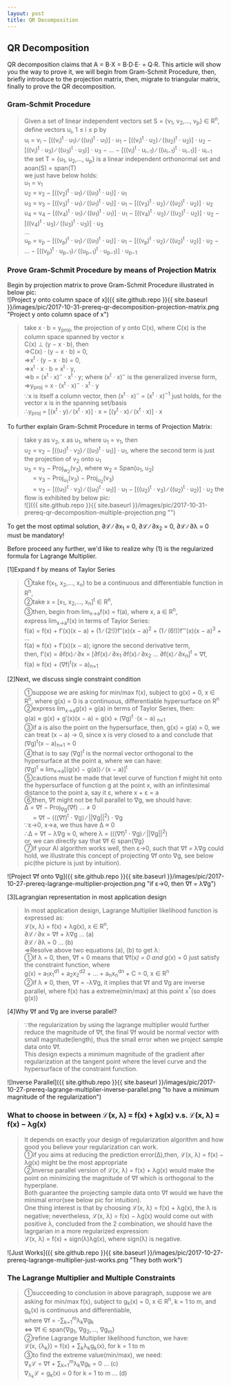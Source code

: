 ```yaml
---
layout: post
title: QR Decomposition
---
```


## QR Decomposition
<p class="message">
QR decomposition claims that A = B&sdot;X = B&sdot;D&sdot;E&sdot; = Q&sdot;R.
This article will show you the way to prove it, we will begin from Gram-Schmit Procedure, then, briefly introduce to the projection matrix, then, migrate to triangular matrix, finally to prove the QR decomposition.    
</p>

### Gram-Schmit Procedure
>Given a set of linear independent vectors set S = {v<sub>1</sub>, v<sub>2</sub>,..., v<sub>p</sub>} &isin; R<sup>n</sup>,  
>define vectors u<sub>i</sub>, 1 &le; i &le; p by   
>u<sub>i</sub> = v<sub>i</sub> − [((v<sub>i</sub>)<sup>t</sup> &sdot; u<sub>1</sub>) ∕ ((u<sub>1</sub>)<sup>t</sup> &sdot; u<sub>1</sub>)] &sdot; u<sub>1</sub> − [((v<sub>i</sub>)<sup>t</sup> &sdot; u<sub>2</sub>) ∕ ((u<sub>2</sub>)<sup>t</sup> &sdot; u<sub>2</sub>)] &sdot; u<sub>2</sub> − [((v<sub>i</sub>)<sup>t</sup> &sdot; u<sub>3</sub>) ∕ ((u<sub>3</sub>)<sup>t</sup> &sdot; u<sub>3</sub>)] &sdot; u<sub>3</sub> − ... − [((v<sub>i</sub>)<sup>t</sup> &sdot; u<sub>i−1</sub>) ∕ ((u<sub>i−1</sub>)<sup>t</sup> &sdot; u<sub>i−1</sub>)] &sdot; u<sub>i−1</sub>  
>the set T = {u<sub>1</sub>, u<sub>2</sub>,..., u<sub>p</sub>} is a linear independent orthonormal set and aoan(S) = span(T)  
>we just have below holds:  
>u<sub>1</sub> = v<sub>1</sub>  
>u<sub>2</sub> = v<sub>2</sub> − [((v<sub>2</sub>)<sup>t</sup> &sdot; u<sub>1</sub>) ∕ ((u<sub>1</sub>)<sup>t</sup> &sdot; u<sub>1</sub>)] &sdot; u<sub>1</sub>  
>u<sub>3</sub> = v<sub>3</sub> − [((v<sub>3</sub>)<sup>t</sup> &sdot; u<sub>1</sub>) ∕ ((u<sub>1</sub>)<sup>t</sup> &sdot; u<sub>1</sub>)] &sdot; u<sub>1</sub> − [((v<sub>3</sub>)<sup>t</sup> &sdot; u<sub>2</sub>) ∕ ((u<sub>2</sub>)<sup>t</sup> &sdot; u<sub>2</sub>)] &sdot; u<sub>2</sub>  
>u<sub>4</sub> = v<sub>4</sub> − [((v<sub>4</sub>)<sup>t</sup> &sdot; u<sub>1</sub>) ∕ ((u<sub>1</sub>)<sup>t</sup> &sdot; u<sub>1</sub>)] &sdot; u<sub>1</sub> − [((v<sub>4</sub>)<sup>t</sup> &sdot; u<sub>2</sub>) ∕ ((u<sub>2</sub>)<sup>t</sup> &sdot; u<sub>2</sub>)] &sdot; u<sub>2</sub> − [((v<sub>4</sub>)<sup>t</sup> &sdot; u<sub>3</sub>) ∕ ((u<sub>3</sub>)<sup>t</sup> &sdot; u<sub>3</sub>)] &sdot; u<sub>3</sub>  
>...  
>u<sub>p</sub> = v<sub>p</sub> − [((v<sub>p</sub>)<sup>t</sup> &sdot; u<sub>1</sub>) ∕ ((u<sub>1</sub>)<sup>t</sup> &sdot; u<sub>1</sub>)] &sdot; u<sub>1</sub> − [((v<sub>p</sub>)<sup>t</sup> &sdot; u<sub>2</sub>) ∕ ((u<sub>2</sub>)<sup>t</sup> &sdot; u<sub>2</sub>)] &sdot; u<sub>2</sub> − ... − [((v<sub>p</sub>)<sup>t</sup> &sdot; u<sub>p−1</sub>) ∕ ((u<sub>p−1</sub>)<sup>t</sup> &sdot; u<sub>p−1</sub>)] &sdot; u<sub>p−1</sub>

### Prove Gram-Schmit Procedure by means of Projection Matrix
Begin by projection matrix to prove Gram-Schmit Procedure illustrated in below pic:   
![Project y onto column space of x]({{ site.github.repo }}{{ site.baseurl }}/images/pic/2017-10-31-prereq-qr-decomposition-projection-matrix.png "Project y onto column space of x")

>take x &sdot; b = y<sub>proj</sub>, the projection of y onto C(x), where C(x) is the column space spanned by vector x  
>C(x) &perp; (y − x &sdot; b), then    
>=>C(x) &sdot; (y − x &sdot; b) = 0,  
>=>x<sup>t</sup> &sdot; (y − x &sdot; b) = 0,  
>=>x<sup>t</sup> &sdot; x &sdot; b =  x<sup>t</sup> &sdot; y,  
>=>b = (x<sup>t</sup> &sdot; x)<sup>−</sup> &sdot; x<sup>t</sup> &sdot; y; where (x<sup>t</sup> &sdot; x)<sup>−</sup> is the generalized inverse form,       
>=>y<sub>proj</sub> = x &sdot; (x<sup>t</sup> &sdot; x)<sup>−</sup> &sdot; x<sup>t</sup> &sdot; y       
>∵x is itself a column vector, then (x<sup>t</sup> &sdot; x)<sup>−</sup> = (x<sup>t</sup> &sdot; x)<sup>−1</sup> just holds, for the vector x is in the spanning set/basis    
>&there4;y<sub>proj</sub> = [(x<sup>t</sup> &sdot; y) ∕ (x<sup>t</sup> &sdot; x)] &sdot; x = [(y<sup>t</sup> &sdot; x) ∕ (x<sup>t</sup> &sdot; x)] &sdot; x 

To further explain Gram-Schmit Procedure in terms of Projection Matrix:
>take y as v<sub>2</sub>, x as u<sub>1</sub>, where u<sub>1</sub> = v<sub>1</sub>, then      
>u<sub>2</sub> = v<sub>2</sub> − [((u<sub>1</sub>)<sup>t</sup> &sdot; v<sub>2</sub>) ∕ ((u<sub>1</sub>)<sup>t</sup> &sdot; u<sub>1</sub>)] &sdot; u<sub>1</sub>, where the second term is just the projection of v<sub>2</sub> onto u<sub>1</sub>  
>u<sub>3</sub> = v<sub>3</sub> − Proj<sub>w<sub>2</sub></sub>(v<sub>3</sub>), where w<sub>2</sub> = Span(u<sub>1</sub>, u<sub>2</sub>)   
>&#160;&#160;&#160;&#160;&#160;= v<sub>3</sub> − Proj<sub>u<sub>1</sub></sub>(v<sub>3</sub>) − Proj<sub>u<sub>2</sub></sub>(v<sub>3</sub>)      
>&#160;&#160;&#160;&#160;&#160;= v<sub>3</sub> − [((u<sub>1</sub>)<sup>t</sup> &sdot; v<sub>3</sub>) ∕ ((u<sub>1</sub>)<sup>t</sup> &sdot; u<sub>1</sub>)] &sdot; u<sub>1</sub> − [((u<sub>2</sub>)<sup>t</sup> &sdot; v<sub>3</sub>) ∕ ((u<sub>2</sub>)<sup>t</sup> &sdot; u<sub>2</sub>)] &sdot; u<sub>2</sub> 
>the flow is exhibited by below pic:  
![]({{ site.github.repo }}{{ site.baseurl }}/images/pic/2017-10-31-prereq-qr-decomposition-multiple-projection.png "")

To get the most optimal solution, &part;&#8466; ∕ &part;x<sub>1</sub> = 0, &part;&#8466; ∕ &part;x<sub>2</sub> = 0, &part;&#8466; ∕ &part;λ = 0 must be mandatory!

Before proceed any further, we'd like to realize why (1) is the regularized formula for Lagrange Multiplier.  

[1]Expand f by means of Taylor Series
>&#10112;take f(x<sub>1</sub>, x<sub>2</sub>,..., x<sub>n</sub>) to be a continuous and differentiable function in R<sup>n</sup>,  
&#10113;take x = [x<sub>1</sub>, x<sub>2</sub>,..., x<sub>n</sub>]<sup>t</sup> &isin; R<sup>n</sup>,  
&#10114;then, begin from lim<sub>x&rarr;a</sub>f(x) = f(a), where x, a &isin; R<sup>n</sup>,  
express lim<sub>x&rarr;a</sub>f(x) in terms of Taylor Series:  
f(a) = f(x) + f&prime;(x)(x − a) + (1 ∕ (2!))f&Prime;(x)(x − a)<sup>2</sup> + (1 ∕ (6!))f&prime;&Prime;(x)(x − a)<sup>3</sup> + ...  
f(a) &asymp; f(x) + f&prime;(x)(x − a); ignore the second derivative term,  
then, f&prime;(x) = &part;f(x) ∕ &part;x = [&part;f(x) ∕ &part;x<sub>1</sub> &part;f(x) ∕ &part;x<sub>2</sub> ... &part;f(x) ∕ &part;x<sub>n</sub>]<sup>t</sup> = &nabla;f,  
f(a) &asymp; f(x) + (&nabla;f)<sup>t</sup>(x − a)<sub>n×1</sub>  

[2]Next, we discuss single constraint condition
>&#10112;suppose we are asking for min/max f(x), subject to g(x) = 0, x &isin; R<sup>n</sup>,  where g(x) = 0 is a continuous, differentiable hypersurface on R<sup>n</sup>  
&#10113;express lim<sub>x&rarr;a</sub>g(x) = g(a) in terms of Taylor Series, then:  
g(a) &asymp; g(x) + g&prime;(x)(x − a) = g(x) + (&nabla;g)<sup>t</sup> &sdot;(x − a) <sub>n×1</sub>  
&#10114;if a is also the point on the hypersurface, then, g(x) = g(a) = 0, we can treat (x − a) &rarr; 0, since x is very closed to a and conclude that (&nabla;g)<sup>t</sup>(x − a)<sub>n×1</sub> = 0  
&#10115;that is to say (&nabla;g)<sup>t</sup> is the normal vector orthogonal to the hypersurface at the point a, where we can have:  
(&nabla;g)<sup>t</sup> &asymp; lim<sub>x&rarr;a</sub>[(g(x) − g(a)) ∕ (x − a)]<sup>t</sup>  
&#10116;cautions must be made that level curve of function f might hit onto the hypersurface of function g at the point x, with an infinitesimal distance to the point a, say it &epsilon;, where x + &epsilon; = a  
&#10117;then, &nabla;f might not be full parallel to &nabla;g, we should have:  
&Delta; = &nabla;f − Proj<sub>&nabla;g</sub>(&nabla;f) ... &ne; 0  
&#160;&#160;&#160;&#160; = &nabla;f − (((&nabla;f)<sup>t</sup> &sdot; &nabla;g) ∕ ||&nabla;g||<sup>2</sup>) &sdot; &nabla;g  
∵&epsilon;&rarr;0, x&rarr;a, we thus have &Delta; &asymp; 0  
&there4;&Delta; = &nabla;f − λ&nabla;g &asymp; 0, where λ = (((&nabla;f)<sup>t</sup> &sdot; &nabla;g) ∕ ||&nabla;g||<sup>2</sup>)  
or, we can directly say that &nabla;f &isin; span{&nabla;g}  
&#10118;if your AI algorithm works well, then &epsilon;&rarr;0, such that &nabla;f = λ&nabla;g could hold, we illustrate this concept of projecting &nabla;f onto &nabla;g, see below pic(the picture is just by intuition).  

![Project &nabla;f onto &nabla;g]({{ site.github.repo }}{{ site.baseurl }}/images/pic/2017-10-27-prereq-lagrange-multiplier-projection.png "if &epsilon;&rarr;0, then &nabla;f = λ&nabla;g")

[3]Lagrangian representation in most application design
>In most application design, Lagrange Multiplier likelihood function is expressed as:  
&#8466;(x, λ) = f(x) + λg(x), x &isin; R<sup>n</sup>,  
&part;&#8466; ∕ &part;x = &nabla;f + λ&nabla;g ... (a)  
&part;&#8466; ∕ &part;λ = 0 ... (b)  
=>Resolve above two equations (a), (b) to get λ:  
&#10112;if λ = 0, then, &nabla;f = 0 means that &nabla;f(x<sup>*</sup>) = 0 and g(x<sup>*</sup>) = 0 just satisfy the constraint function, where  
g(x) = a<sub>1</sub>x<sub>1</sub><sup>d1</sup> + a<sub>2</sub>x<sub>2</sub><sup>d2</sup> + ... + a<sub>n</sub>x<sub>n</sub><sup>dn</sup> + C = 0, x &isin; R<sup>n</sup>  
&#10113;if λ &ne; 0, then, &nabla;f = -λ&nabla;g, it implies that &nabla;f and &nabla;g are inverse parallel, where f(x) has a extreme(min/max) at this point x<sup>*</sup>(so does g(x))  

[4]Why &nabla;f and &nabla;g are inverse parallel?
>∵the regularization by using the lagrange multiplier would further reduce the magnitude of &nabla;f, the final &nabla;f would be normal vector with small magnitude(length), thus the small error when we project sample data onto &nabla;f.  
This design expects a minimum magnitude of the gradient after regularization at the tangent point where the level curve and the hypersurface of the constraint function.

![Inverse Parallel]({{ site.github.repo }}{{ site.baseurl }}/images/pic/2017-10-27-prereq-lagrange-multiplier-inverse-parallel.png "to have a minimum magnitude of the regularization")

### What to choose in between &#8466;(x, λ) = f(x) + λg(x) v.s. &#8466;(x, λ) = f(x) − λg(x)
>It depends on exactly your design of regularization algorithm and how good you believe your regularization can work.  
&#10112;if you aims at reducing the prediction error(&Delta;),then, &#8466;(x, λ) = f(x) − λg(x) might be the most appropriate  
&#10113;inverse parallel version of &#8466;(x, λ) = f(x) + λg(x) would make the point on minimizing the magnitude of &nabla;f which is orthogonal to the hyperplane.  
Both guarantee the projecting sample data onto &nabla;f would we have the minimal error(see below pic for intuition).  
One thing interest is that by choosing &#8466;(x, λ) = f(x) + λg(x), the λ is negative; nevertheless, &#8466;(x, λ) = f(x) − λg(x) would come out with positive λ, concluded from the 2 combination, we should have the lagrgarian in a more regularized expression:  
&#8466;(x, λ) = f(x) + sign(λ)λg(x), where sign(λ) is negative.

![Just Works]({{ site.github.repo }}{{ site.baseurl }}/images/pic/2017-10-27-prereq-lagrange-multiplier-just-works.png "They both work")

### The Lagrange Multiplier and Multiple Constraints
>&#10112;succeeding to conclusion in above paragraph, suppose we are asking for min/max f(x), subject to g<sub>k</sub>(x) = 0, x &isin; R<sup>n</sup>,  k = 1 to m, and g<sub>k</sub>(x) is continuous and differentiable,  
where &nabla;f = -&sum;<sub>k=1</sub><sup>m</sup>λ<sub>k</sub>&nabla;g<sub>k</sub>  
&hArr; &nabla;f &isin; span{&nabla;g<sub>1</sub>, &nabla;g<sub>2</sub>,..., &nabla;g<sub>m</sub>}  
&#10113;refine Lagrange Multiplier likelihood function, we have:  
&#8466;(x, {λ<sub>k</sub>}) = f(x) + &sum;<sub>k</sub>λ<sub>k</sub>g<sub>k</sub>(x), for k = 1 to m  
&#10114;to find the extreme value(min/max), we need:  
&nabla;<sub>x</sub>&#8466; = &nabla;f + &sum;<sub>k=1</sub><sup>m</sup>λ<sub>k</sub>&nabla;g<sub>k</sub> = 0 ... (c)  
&nabla;<sub>λ<sub>k</sub></sub>&#8466; = g<sub>k</sub>(x) = 0 for k = 1 to m ... (d)  